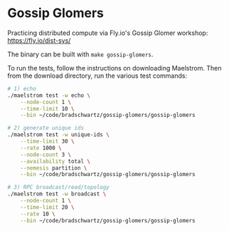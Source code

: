 # Gossip Glomers

Practicing distributed compute via Fly.io's Gossip Glomer workshop: https://fly.io/dist-sys/

The binary can be built with `make gossip-glomers`.

To run the tests, follow the instructions on downloading Maelstrom. Then from the
download directory, run the various test commands:

```bash
# 1) echo
./maelstrom test -w echo \
    --node-count 1 \
    --time-limit 10 \
    --bin ~/code/bradschwartz/gossip-glomers/gossip-glomers

# 2) generate unique ids
./maelstrom test -w unique-ids \
    --time-limit 30 \
    --rate 1000 \
    --node-count 3 \
    --availability total \
    --nemesis partition \
    --bin ~/code/bradschwartz/gossip-glomers/gossip-glomers

# 3) RPC broadcast/read/topology
./maelstrom test -w broadcast \
    --node-count 1 \
    --time-limit 20 \
    --rate 10 \
    --bin ~/code/bradschwartz/gossip-glomers/gossip-glomers
```
